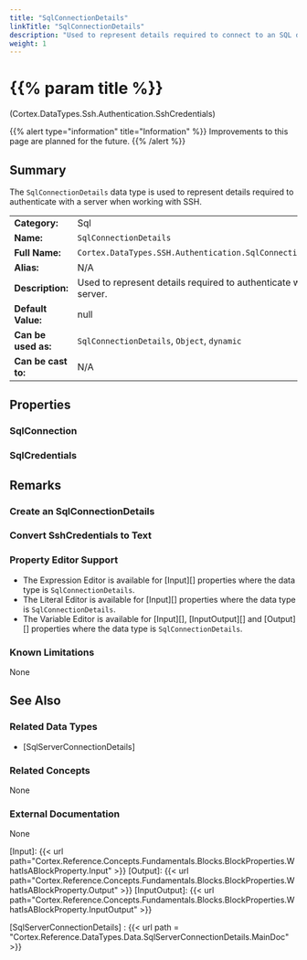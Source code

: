 ```yaml
---
title: "SqlConnectionDetails"
linkTitle: "SqlConnectionDetails"
description: "Used to represent details required to connect to an SQL database."
weight: 1
---
```


# {{% param title %}}

<p class="namespace">(Cortex.DataTypes.Ssh.Authentication.SshCredentials)</p>

{{% alert type="information" title="Information" %}} Improvements to this page are planned for the future. {{% /alert %}}

## Summary

The `SqlConnectionDetails` data type is used to represent details required to authenticate with a server when working with SSH.

| | |
|-|-|
| **Category:**          | Sql                                                      |
| **Name:**              | `SqlConnectionDetails`                                         |
| **Full Name:**         | `Cortex.DataTypes.SSH.Authentication.SqlConnectionDetails`     |
| **Alias:**             | N/A                                                      |
| **Description:**       | Used to represent details required to authenticate with a server. |
| **Default Value:**     | null                                                     |
| **Can be used as:**    | `SqlConnectionDetails`, `Object`, `dynamic`              |
| **Can be cast to:**    | N/A                                                      |

## Properties

### SqlConnection

### SqlCredentials

## Remarks

### Create an SqlConnectionDetails

### Convert SshCredentials to Text

### Property Editor Support

- The Expression Editor is available for [Input][] properties where the data type is `SqlConnectionDetails`.
- The Literal Editor is available for [Input][] properties where the data type is `SqlConnectionDetails`.
- The Variable Editor is available for [Input][], [InputOutput][] and [Output][] properties where the data type is `SqlConnectionDetails`.

### Known Limitations

None

## See Also

### Related Data Types

- [SqlServerConnectionDetails]

### Related Concepts

None

### External Documentation

None

[Input]: {{< url path="Cortex.Reference.Concepts.Fundamentals.Blocks.BlockProperties.WhatIsABlockProperty.Input" >}}
[Output]: {{< url path="Cortex.Reference.Concepts.Fundamentals.Blocks.BlockProperties.WhatIsABlockProperty.Output" >}}
[InputOutput]: {{< url path="Cortex.Reference.Concepts.Fundamentals.Blocks.BlockProperties.WhatIsABlockProperty.InputOutput" >}}

[SqlServerConnectionDetails] : {{< url path = "Cortex.Reference.DataTypes.Data.SqlServerConnectionDetails.MainDoc" >}}
